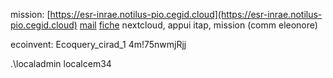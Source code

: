 mission:
[https://esr-inrae.notilus-pio.cegid.cloud](https://esr-inrae.notilus-pio.cegid.cloud)
[mail]("file:///G:/My%20Drive/Admin/these/TR%20IMPORTANT%20_%20NOUVELLE%20PROCEDURE%20MISSIONS%20-%20Elodie%20Brochier%20(elodie.brochier@inrae.fr)%20-%202025-02-17%201355.eml)
[fiche](file:///C:/Users/aburg/AppData/Local/Temp/pid-26652/Fiche%201%20-%20Saisie%20d'une%20mission%20par%20le%20voyageur%20lui-m%C3%AAme.pdf)
nextcloud, appui itap, mission (comm eleonore)

ecoinvent:
Ecoquery_cirad_1
4m!75nwmjRjj

.\localadmin
localcem34